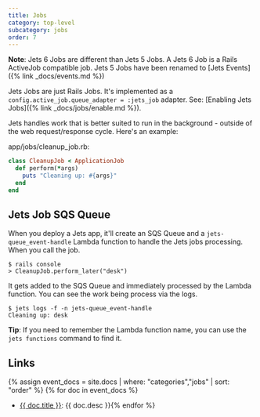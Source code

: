 ```yaml
---
title: Jobs
category: top-level
subcategory: jobs
order: 7
---
```


**Note**: Jets 6 Jobs are different than Jets 5 Jobs. A Jets 6 Job is a Rails ActiveJob compatible job. Jets 5 Jobs have been renamed to [Jets Events]({% link _docs/events.md %})

Jets Jobs are just Rails Jobs. It's implemented as a `config.active_job.queue_adapter = :jets_job` adapter. See: [Enabling Jets Jobs]({% link _docs/jobs/enable.md %}).

Jets handles work that is better suited to run in the background - outside of the web request/response cycle. Here's an example:

app/jobs/cleanup_job.rb:

```ruby
class CleanupJob < ApplicationJob
  def perform(*args)
    puts "Cleaning up: #{args}"
  end
end
```

## Jets Job SQS Queue

When you deploy a Jets app, it'll create an SQS Queue and a `jets-queue_event-handle` Lambda function to handle the Jets jobs processing. When you call the job.

    $ rails console
    > CleanupJob.perform_later("desk")

It gets added to the SQS Queue and immediately processed by the Lambda function. You can see the work being process via the logs.

    $ jets logs -f -n jets-queue_event-handle
    Cleaning up: desk

**Tip**: If you need to remember the Lambda function name, you can use the `jets functions` command to find it.

## Links

{% assign event_docs = site.docs | where: "categories","jobs" | sort: "order" %}
{% for doc in event_docs %}
* [{{ doc.title }}]({{doc.url}}): {{ doc.desc }}{% endfor %}
